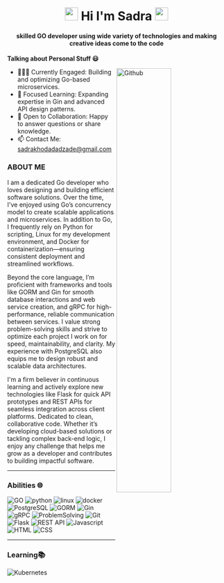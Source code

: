 <h1 align="Center"> <img src="https://media.giphy.com/media/ksE9feSa2b4V2GYwY4/giphy.gif" width="30"> Hi I'm Sadra <img src="https://media.giphy.com/media/ksE9feSa2b4V2GYwY4/giphy.gif" width="30"> </h1>


<h4 align="Center">  skilled GO developer using wide variety of technologies and making creative ideas come to the code </h4>

<!-- Talking about you -->

**Talking about Personal Stuff 😃**

<!-- Any image aligned to the right. Beware the width -->
<!--img width="55%" align="right" alt="Github" src="https://raw.githubusercontent.com/onimur/.github/master/.resources/git-header.svg" /-->
<!--<img width="50%" align="right" alt="Github" src="https://images.unsplash.com/photo-1599837487527-e009248aa71b?ixlib=rb-1.2.1&ixid=MnwxMjA3fDB8MHxwaG90by1wYWdlfHx8fGVufDB8fHx8&auto=format&fit=crop&w=987&q=80"/>-->
<img width="50%" align="right" alt="Github" src="https://media.giphy.com/media/5eLDrEaRGHegx2FeF2/giphy.gif"/>

-   👨🏽‍💻 Currently Engaged: Building and optimizing Go-based microservices.
-   🌱 Focused Learning: Expanding expertise in Gin and advanced API design patterns.
-   💬 Open to Collaboration: Happy to answer questions or share knowledge.
-   📫 Contact Me: sadrakhodadadzade@gmail.com

### ABOUT ME 
I am a dedicated Go developer who loves designing and building efficient software solutions. Over the time, I've enjoyed using Go’s concurrency model to create scalable applications and microservices. In addition to Go, I frequently rely on Python for scripting, Linux for my development environment, and Docker for containerization—ensuring consistent deployment and streamlined workflows.

Beyond the core language, I’m proficient with frameworks and tools like GORM and Gin for smooth database interactions and web service creation, and gRPC for high-performance, reliable communication between services. I value strong problem-solving skills and strive to optimize each project I work on for speed, maintainability, and clarity. My experience with PostgreSQL also equips me to design robust and scalable data architectures.

I'm a firm believer in continuous learning and actively explore new technologies like Flask for quick API prototypes and REST APIs for seamless integration across client platforms. Dedicated to clean, collaborative code. Whether it’s developing cloud-based solutions or tackling complex back-end logic, I enjoy any challenge that helps me grow as a developer and contributes to building impactful software.

---

### Abilities 🌐

![GO](https://img.shields.io/badge/GO-white?style=for-the-badge&logo=GO&logoWidth=30)
![python](https://img.shields.io/badge/python-white?style=for-the-badge&logo=python&logoWidth=30)
![linux](https://img.shields.io/badge/linux-white?style=for-the-badge&logo=linux&logoWidth=30)
![docker](https://img.shields.io/badge/docker-white?style=for-the-badge&logo=docker&logoWidth=30)
![PostgreSQL](https://img.shields.io/badge/PostgreSQL-white?style=for-the-badge&logo=postgresql&logoColor=336791&logoWidth=30)
![GORM](https://img.shields.io/badge/GORM-white?style=for-the-badge&logo=go&logoColor=00ADD8&logoWidth=30)
![Gin](https://img.shields.io/badge/Gin-white?style=for-the-badge&logo=go&logoColor=00ADD8&logoWidth=30)
![gRPC](https://img.shields.io/badge/gRPC-white?style=for-the-badge&logo=google&logoColor=blue&logoWidth=30)
![ProblemSolving](https://img.shields.io/badge/ProblemSolving-white?style=for-the-badge&logo=ProblemSolving&logoWidth=30)
![Git](https://img.shields.io/badge/Git-white?style=for-the-badge&logo=git&logoColor=F05032&logoWidth=30)
![Flask](https://img.shields.io/badge/flask-white?style=for-the-badge&logo=flask&logoColor=00d82b&logoWidth=30)
![REST API](https://img.shields.io/badge/REST%20API-white?style=for-the-badge&logo=swagger&logoWidth=30)
![Javascript](https://img.shields.io/badge/Javascript-white?style=for-the-badge&logo=javascript&logoWidth=30)
![HTML](https://img.shields.io/badge/html5-white?style=for-the-badge&logo=html5&logoWidth=30)
![CSS](https://img.shields.io/badge/css-white?style=for-the-badge&logo=css&logoColor=68afda&logoWidth=30)

---
### Learning📚

![Kubernetes](https://img.shields.io/badge/kubernetes-white?style=for-the-badge&logo=kubernetes&logoWidth=30)

